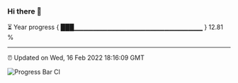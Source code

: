### Hi there 👋

⏳ Year progress { ███▁▁▁▁▁▁▁▁▁▁▁▁▁▁▁▁▁▁▁▁▁▁▁▁▁▁▁ } 12.81 %

---

⏰ Updated on Wed, 16 Feb 2022 18:16:09 GMT

![Progress Bar CI](https://github.com/liununu/liununu/workflows/Progress%20Bar%20CI/badge.svg)
